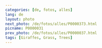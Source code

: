```yaml
---
categories: [de, fotos, alles]
lang: de
layout: photo
next_photo: /de/fotos/alles/P0000373.html
picname: P0000031
prev_photo: /de/fotos/alles/P0000037.html
tags: [Giraffes, Grass, Trees]
---
```

